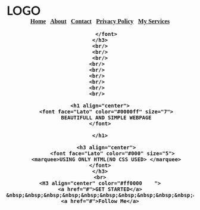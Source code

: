 <!DOCTYPE html>
<html lang="en">
<head>
    <meta charset="UTF-8">
    <meta http-equiv="X-UA-Compatible" content="IE=edge">
    <meta name="viewport" content="width=device-width, initial-scale=1.0">
    <title>beautiful and simple website using html only</title>
</head>
<body background="waterfall.jpg" link="#000" alink="#0000ff" vlink="#0000ff">
    <br>
    <h3 align="center" >
        <font face="Lato" size="6">LOGO</font>
        &nbsp;&nbsp;&nbsp;&nbsp;&nbsp;&nbsp;&nbsp;&nbsp;&nbsp;&nbsp;&nbsp;&nbsp;&nbsp;&nbsp;&nbsp;&nbsp;&nbsp;&nbsp;&nbsp;&nbsp;&nbsp;&nbsp;&nbsp;&nbsp;&nbsp;&nbsp;&nbsp;&nbsp;&nbsp;&nbsp;&nbsp;&nbsp;&nbsp;&nbsp;&nbsp;&nbsp;&nbsp;&nbsp;&nbsp;&nbsp;&nbsp;&nbsp;&nbsp;&nbsp;&nbsp;&nbsp;&nbsp;&nbsp;&nbsp;&nbsp;&nbsp;&nbsp;&nbsp;&nbsp;&nbsp;&nbsp;&nbsp;&nbsp;&nbsp;&nbsp;&nbsp;&nbsp;&nbsp;&nbsp;&nbsp;&nbsp;&nbsp;&nbsp;&nbsp;&nbsp;&nbsp;&nbsp;&nbsp;&nbsp;&nbsp;&nbsp;&nbsp;&nbsp;&nbsp;&nbsp;&nbsp;&nbsp;&nbsp;&nbsp;&nbsp;&nbsp;&nbsp;&nbsp;&nbsp;&nbsp;&nbsp;&nbsp;&nbsp;&nbsp;&nbsp;&nbsp;&nbsp;&nbsp;&nbsp;&nbsp;&nbsp;&nbsp;&nbsp;&nbsp;&nbsp;
        <font face="cinzel">
            <a href="#">Home</a>
            &nbsp;
            <a href="#">About</a>
            &nbsp;
            <a href="#">Contact</a>
            &nbsp;
            <a href="#">Privacy Policy</a>
            &nbsp;
            <a href="#">My Services</a>


        </font>
    </h3>
    <br/>
    <br/>
    <br/>
    <br/>  
    <br/>  
    <br/>  
    <br/>  
    <br/>  
    <br/>  

    <h1 align="center">
        <font face="Lato" color="#0000ff" size="7">
        BEAUTIFULL AND SIMPLE WEBPAGE
    </font>

    </h1>

        <h3 align="center">
            <font face="Lato" color="#000" size="5">
        <marquee>USING ONLY HTML(NO CSS USED> </marquee>
    </font>
    </h3>
    <br>
    <H3 align="center" color="#ff0000    ">
    <a href="#">GET STARTED</a> &nbsp;&nbsp;&nbsp;&nbsp;&nbsp;&nbsp;&nbsp;&nbsp;&nbsp;&nbsp;&nbsp;&nbsp;&nbsp;&nbsp;&nbsp;&nbsp;&nbsp;&nbsp;
    <a href="#">Follow Me</a>

</H3>
</body>
</html>
